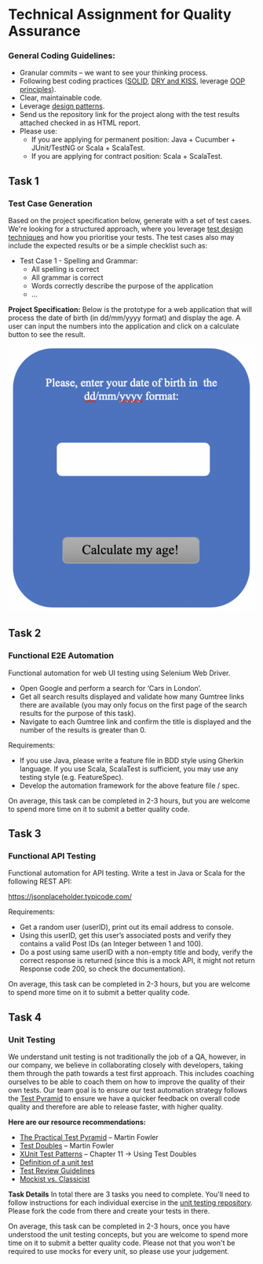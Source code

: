 # Technical Assignment for Quality Assurance

### General Coding Guidelines:
* Granular commits – we want to see your thinking process.
* Following best coding practices ([SOLID](https://howtodoinjava.com/best-practices/5-class-design-principles-solid-in-java/), [DRY and KISS](https://dzone.com/articles/software-design-principles-dry-and-kiss), leverage [OOP principles](https://raygun.com/blog/oop-concepts-java/)).
* Clear, maintainable code.
* Leverage [design patterns](https://www.journaldev.com/1827/java-design-patterns-example-tutorial).
* Send us the repository link for the project along with the test results attached checked in as HTML report.
* Please use:
  * If you are applying for permanent position: Java + Cucumber + JUnit/TestNG or Scala + ScalaTest.
  * If you are applying for contract position: Scala + ScalaTest.
  
## Task 1
### Test Case Generation
Based on the project specification below, generate with a set of test cases. We're looking for a structured approach, where you leverage [test design techniques](https://testautomationresources.com/software-testing-basics/software-test-design-techniques/) and how you prioritise your tests. The test cases also may include the expected results or be a simple checklist such as:
* Test Case 1 - Spelling and Grammar:
  * All spelling is correct
  * All grammar is correct
  * Words correctly describe the purpose of the application
  * …

**Project Specification:**
Below is the prototype for a web application that will process the date of birth (in dd/mm/yyyy format) and display the age. A user can input the numbers into the application and click on a calculate button to see the result.

![Task 3](/imgs/img.png)
 

## Task 2
### Functional E2E Automation
Functional automation for web UI testing using Selenium Web Driver.
* Open Google and perform a search for ‘Cars in London’.
* Get all search results displayed and validate how many Gumtree links there are available (you may only focus on the first page of the search results for the purpose of this task).
* Navigate to each Gumtree link and confirm the title is displayed and the number of the results is greater than 0.

Requirements:
* If you use Java, please write a feature file in BDD style using Gherkin language. If you use Scala, ScalaTest is sufficient, you may use any testing style (e.g. FeatureSpec).
* Develop the automation framework for the above feature file / spec.

On average, this task can be completed in 2-3 hours, but you are welcome to spend more time on it to submit a better quality code.

## Task 3
### Functional API Testing
Functional automation for API testing.
Write a test in Java or Scala for the following REST API:

https://jsonplaceholder.typicode.com/

Requirements:

* Get a random user (userID), print out its email address to console.
* Using this userID, get this user’s associated posts and verify they contains a valid Post IDs (an Integer  between 1 and 100).
* Do a post using same userID with a non-empty title and body, verify the correct response is returned (since this is a mock API, it might not return Response code 200, so check the documentation).

On average, this task can be completed in 2-3 hours, but you are welcome to spend more time on it to submit a better quality code.

## Task 4
### Unit Testing
We understand unit testing is not traditionally the job of a QA, however, in our company, we believe in collaborating closely with developers, taking them through the path towards a test first approach. This includes coaching ourselves to be able to coach them on how to improve the quality of their own tests. Our team goal is to ensure our test automation strategy follows the [Test Pyramid](https://martinfowler.com/articles/practical-test-pyramid.html) to ensure we have a quicker feedback on overall code quality and therefore are able to release faster, with higher quality.

**Here are our resource recommendations:**
* [The Practical Test Pyramid](https://martinfowler.com/articles/practical-test-pyramid.html) – Martin Fowler
* [Test Doubles](https://martinfowler.com/bliki/TestDouble.html) – Martin Fowler
* [XUnit Test Patterns](http://xunitpatterns.com/) – Chapter 11 -> Using Test Doubles
* [Definition of a unit test](https://www.artofunittesting.com/definition-of-a-unit-test)
* [Test Review Guidelines](https://www.artofunittesting.com/unit-testing-review-guidelines/)
* [Mockist vs. Classicist](https://medium.com/@adrianbooth/test-driven-development-wars-detroit-vs-london-classicist-vs-mockist-9956c78ae95f)

**Task Details**
In total there are 3 tasks you need to complete. You'll need to follow instructions for each individual exercise in the [unit testing repository](https://github.com/loiccara/technical-assignment-qa/tree/master/test-exercise). Please fork the code from there and create your tests in there.

On average, this task can be completed in 2-3 hours, once you have understood the unit testing concepts, but you are welcome to spend more time on it to submit a better quality code. Please not that you won't be required to use mocks for every unit, so please use your judgement.
